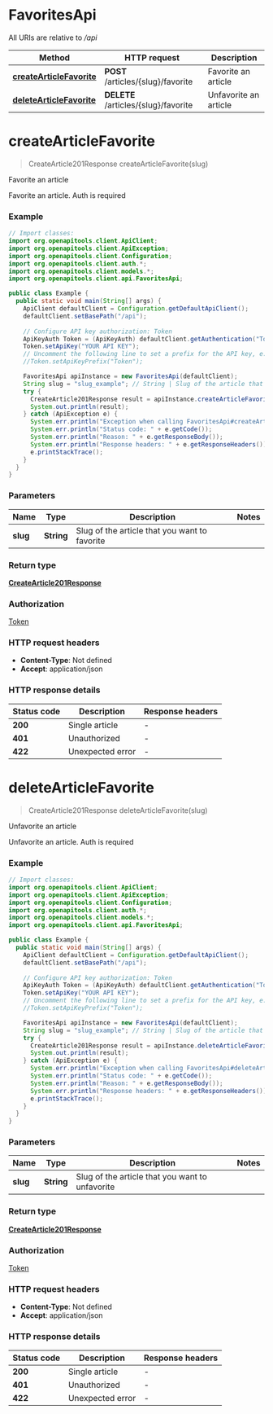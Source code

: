 # FavoritesApi

All URIs are relative to */api*

| Method | HTTP request | Description |
|------------- | ------------- | -------------|
| [**createArticleFavorite**](FavoritesApi.md#createArticleFavorite) | **POST** /articles/{slug}/favorite | Favorite an article |
| [**deleteArticleFavorite**](FavoritesApi.md#deleteArticleFavorite) | **DELETE** /articles/{slug}/favorite | Unfavorite an article |


<a name="createArticleFavorite"></a>
# **createArticleFavorite**
> CreateArticle201Response createArticleFavorite(slug)

Favorite an article

Favorite an article. Auth is required

### Example
```java
// Import classes:
import org.openapitools.client.ApiClient;
import org.openapitools.client.ApiException;
import org.openapitools.client.Configuration;
import org.openapitools.client.auth.*;
import org.openapitools.client.models.*;
import org.openapitools.client.api.FavoritesApi;

public class Example {
  public static void main(String[] args) {
    ApiClient defaultClient = Configuration.getDefaultApiClient();
    defaultClient.setBasePath("/api");
    
    // Configure API key authorization: Token
    ApiKeyAuth Token = (ApiKeyAuth) defaultClient.getAuthentication("Token");
    Token.setApiKey("YOUR API KEY");
    // Uncomment the following line to set a prefix for the API key, e.g. "Token" (defaults to null)
    //Token.setApiKeyPrefix("Token");

    FavoritesApi apiInstance = new FavoritesApi(defaultClient);
    String slug = "slug_example"; // String | Slug of the article that you want to favorite
    try {
      CreateArticle201Response result = apiInstance.createArticleFavorite(slug);
      System.out.println(result);
    } catch (ApiException e) {
      System.err.println("Exception when calling FavoritesApi#createArticleFavorite");
      System.err.println("Status code: " + e.getCode());
      System.err.println("Reason: " + e.getResponseBody());
      System.err.println("Response headers: " + e.getResponseHeaders());
      e.printStackTrace();
    }
  }
}
```

### Parameters

| Name | Type | Description  | Notes |
|------------- | ------------- | ------------- | -------------|
| **slug** | **String**| Slug of the article that you want to favorite | |

### Return type

[**CreateArticle201Response**](CreateArticle201Response.md)

### Authorization

[Token](../README.md#Token)

### HTTP request headers

 - **Content-Type**: Not defined
 - **Accept**: application/json

### HTTP response details
| Status code | Description | Response headers |
|-------------|-------------|------------------|
| **200** | Single article |  -  |
| **401** | Unauthorized |  -  |
| **422** | Unexpected error |  -  |

<a name="deleteArticleFavorite"></a>
# **deleteArticleFavorite**
> CreateArticle201Response deleteArticleFavorite(slug)

Unfavorite an article

Unfavorite an article. Auth is required

### Example
```java
// Import classes:
import org.openapitools.client.ApiClient;
import org.openapitools.client.ApiException;
import org.openapitools.client.Configuration;
import org.openapitools.client.auth.*;
import org.openapitools.client.models.*;
import org.openapitools.client.api.FavoritesApi;

public class Example {
  public static void main(String[] args) {
    ApiClient defaultClient = Configuration.getDefaultApiClient();
    defaultClient.setBasePath("/api");
    
    // Configure API key authorization: Token
    ApiKeyAuth Token = (ApiKeyAuth) defaultClient.getAuthentication("Token");
    Token.setApiKey("YOUR API KEY");
    // Uncomment the following line to set a prefix for the API key, e.g. "Token" (defaults to null)
    //Token.setApiKeyPrefix("Token");

    FavoritesApi apiInstance = new FavoritesApi(defaultClient);
    String slug = "slug_example"; // String | Slug of the article that you want to unfavorite
    try {
      CreateArticle201Response result = apiInstance.deleteArticleFavorite(slug);
      System.out.println(result);
    } catch (ApiException e) {
      System.err.println("Exception when calling FavoritesApi#deleteArticleFavorite");
      System.err.println("Status code: " + e.getCode());
      System.err.println("Reason: " + e.getResponseBody());
      System.err.println("Response headers: " + e.getResponseHeaders());
      e.printStackTrace();
    }
  }
}
```

### Parameters

| Name | Type | Description  | Notes |
|------------- | ------------- | ------------- | -------------|
| **slug** | **String**| Slug of the article that you want to unfavorite | |

### Return type

[**CreateArticle201Response**](CreateArticle201Response.md)

### Authorization

[Token](../README.md#Token)

### HTTP request headers

 - **Content-Type**: Not defined
 - **Accept**: application/json

### HTTP response details
| Status code | Description | Response headers |
|-------------|-------------|------------------|
| **200** | Single article |  -  |
| **401** | Unauthorized |  -  |
| **422** | Unexpected error |  -  |


